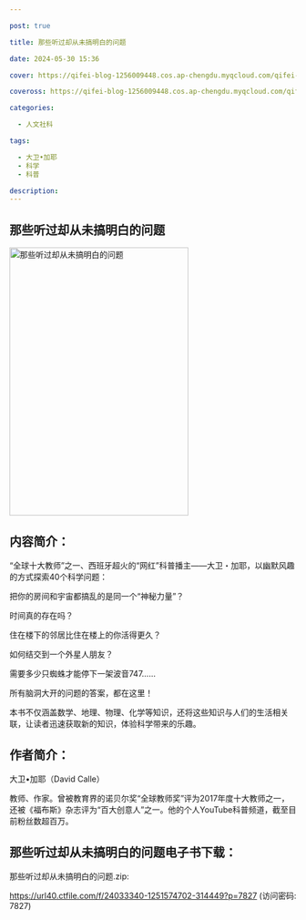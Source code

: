 ```yaml
---

post: true

title: 那些听过却从未搞明白的问题

date: 2024-05-30 15:36

cover: https://qifei-blog-1256009448.cos.ap-chengdu.myqcloud.com/qifei-blog/s33553811.jpg

coveross: https://qifei-blog-1256009448.cos.ap-chengdu.myqcloud.com/qifei-blog/s33553811.jpg

categories:

  - 人文社科

tags:

  - 大卫•加耶
  - 科学
  - 科普

description:
---
```


## 那些听过却从未搞明白的问题

<img alt="那些听过却从未搞明白的问题" class="aligncenter loading" data-was-processed="true" decoding="async" fetchpriority="high" height="471" src="https://qifei-blog-1256009448.cos.ap-chengdu.myqcloud.com/qifei-blog/s33553811.jpg" style="cursor: zoom-in;" width="314"/>

## 内容简介：

“全球十大教师”之一、西班牙超火的“网红”科普播主——大卫・加耶，以幽默风趣的方式探索40个科学问题：

把你的房间和宇宙都搞乱的是同一个“神秘力量”？

时间真的存在吗？

住在楼下的邻居比住在楼上的你活得更久？

如何结交到一个外星人朋友？

需要多少只蜘蛛才能停下一架波音747……

所有脑洞大开的问题的答案，都在这里！

本书不仅涵盖数学、地理、物理、化学等知识，还将这些知识与人们的生活相关联，让读者迅速获取新的知识，体验科学带来的乐趣。

## 作者简介：

大卫•加耶（David Calle）

教师、作家。曾被教育界的诺贝尔奖“全球教师奖”评为2017年度十大教师之一，还被《福布斯》杂志评为“百大创意人”之一。他的个人YouTube科普频道，截至目前粉丝数超百万。

## 那些听过却从未搞明白的问题电子书下载：

那些听过却从未搞明白的问题.zip: 

https://url40.ctfile.com/f/24033340-1251574702-314449?p=7827 (访问密码: 7827)
